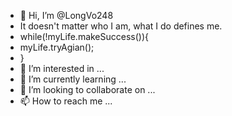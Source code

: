 - 👋 Hi, I’m @LongVo248
- It doesn't matter who I am, what I do defines me.
- while(!myLife.makeSuccess()){
-   myLife.tryAgian();
- }
- 👀 I’m interested in ...
- 🌱 I’m currently learning ...
- 💞️ I’m looking to collaborate on ...
- 📫 How to reach me ...

<!---
LongVo248/LongVo248 is a ✨ special ✨ repository because its `README.md` (this file) appears on your GitHub profile.
You can click the Preview link to take a look at your changes.
--->
